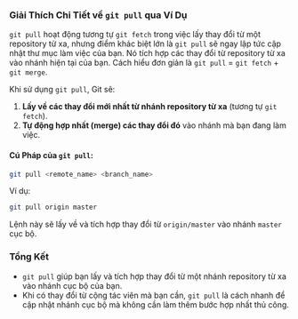 ### Giải Thích Chi Tiết về `git pull` qua Ví Dụ

`git pull` hoạt động tương tự `git fetch` trong việc lấy thay đổi từ một repository từ xa, 
nhưng điểm khác biệt lớn là `git pull` sẽ ngay lập tức cập nhật thư mục làm việc của bạn. 
Nó tích hợp các thay đổi từ repository từ xa vào nhánh hiện tại của bạn. Cách hiểu đơn giản là `git pull` = `git fetch` + `git merge`.

Khi sử dụng `git pull`, Git sẽ:
1. **Lấy về các thay đổi mới nhất từ nhánh repository từ xa** (tương tự `git fetch`).
2. **Tự động hợp nhất (merge) các thay đổi đó** vào nhánh mà bạn đang làm việc.

#### Cú Pháp của `git pull`:
```bash
git pull <remote_name> <branch_name>
```
Ví dụ:
```bash
git pull origin master
```
Lệnh này sẽ lấy về và tích hợp thay đổi từ `origin/master` vào nhánh `master` cục bộ.

### Tổng Kết
- `git pull` giúp bạn lấy và tích hợp thay đổi từ một nhánh repository từ xa vào nhánh cục bộ của bạn.
- Khi có thay đổi từ cộng tác viên mà bạn cần, `git pull` là cách nhanh để cập nhật nhánh cục bộ mà không cần làm thêm bước hợp nhất thủ công.
